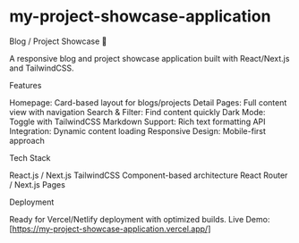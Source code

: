 # my-project-showcase-application
Blog / Project Showcase 🚀

A responsive blog and project showcase application built with React/Next.js and TailwindCSS.

Features

Homepage: Card-based layout for blogs/projects
Detail Pages: Full content view with navigation
Search & Filter: Find content quickly
Dark Mode: Toggle with TailwindCSS
Markdown Support: Rich text formatting
API Integration: Dynamic content loading
Responsive Design: Mobile-first approach

Tech Stack

React.js / Next.js
TailwindCSS
Component-based architecture
React Router / Next.js Pages

Deployment

Ready for Vercel/Netlify deployment with optimized builds.
Live Demo: [https://my-project-showcase-application.vercel.app/] 
